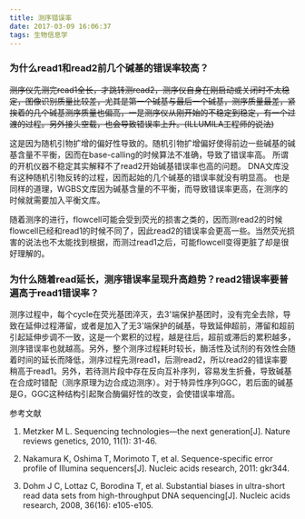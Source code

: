 ```yaml
---
title: 测序错误率
date: 2017-03-09 16:06:37
tags: 生物信息学
---
```

### 为什么read1和read2前几个碱基的错误率较高？ 
<del>测序仪先测完read1全长，才跳转测read2，测序仪自身在刚启动或关闭时不太稳定，图像识别质量比较差，尤其是第一个碱基与最后一个碱基，测序质量最差，紧挨着的几个碱基测序质量也偏高，一是测序仪从刚开始的不稳定到稳定，有一个过渡的过程。另外接头空载，也会导致错误率上升。(ILLUMILA工程师的说法)</del>
<!--more-->
这是因为随机引物扩增的偏好性导致的。随机引物扩增偏好使得前边一些碱基的碱基含量不平衡，因而在base-calling的时候算法不准确，导致了错误率高。 所谓的开机仪器不稳定其实解释不了read2开始碱基错误率也高的问题。 DNA文库没有这种随机引物反转的过程，因而起始的几个碱基的错误率就没有明显高。   也是同样的道理，WGBS文库因为碱基含量的不平衡，而导致错误率更高，在测序的时候就需要加入平衡文库。

随着测序的进行，flowcell可能会受到荧光的损害之类的，因而测read2的时候flowcell已经和read1的时候不同了，因此read2的错误率会更高一些。当然荧光损害的说法也不太能找到根据，而测过read1之后，可能flowcell变得更脏了却是很好理解的。
### 为什么随着read延长，测序错误率呈现升高趋势？read2错误率要普遍高于read1错误率？ 
测序过程中，每个cycle在荧光基团淬灭，去3'端保护基团时，没有完全去除，导致在延伸过程滞留，或者是加入了无3'端保护的碱基，导致延伸超前，滞留和超前引起延伸步调不一致，这是一个累积的过程，越是往后，超前或滞后的累积越多，测序错误率也就越高。另外，整个测序过程耗时较长，酶活性及试剂的有效性会随着时间的延长而降低，测序过程先测read1，后测read2，所以read2的错误率要稍高于read1。另外，若待测片段中存在反向互补序列，容易发生折叠，导致碱基在合成时错配（测序原理为边合成边测序）。对于特异性序列GGC，若后面的碱基是G，GGC这种结构引起聚合酶偏好性的改变，会使错误率增高。

参考文献
 
1. Metzker M L. Sequencing technologies—the next generation[J]. Nature reviews genetics, 2010, 11(1): 31-46.

2. Nakamura K, Oshima T, Morimoto T, et al. Sequence-specific error profile of Illumina sequencers[J]. Nucleic acids research, 2011: gkr344.

3. Dohm J C, Lottaz C, Borodina T, et al. Substantial biases in ultra-short read data sets from high-throughput DNA sequencing[J]. Nucleic acids research, 2008, 36(16): e105-e105.
